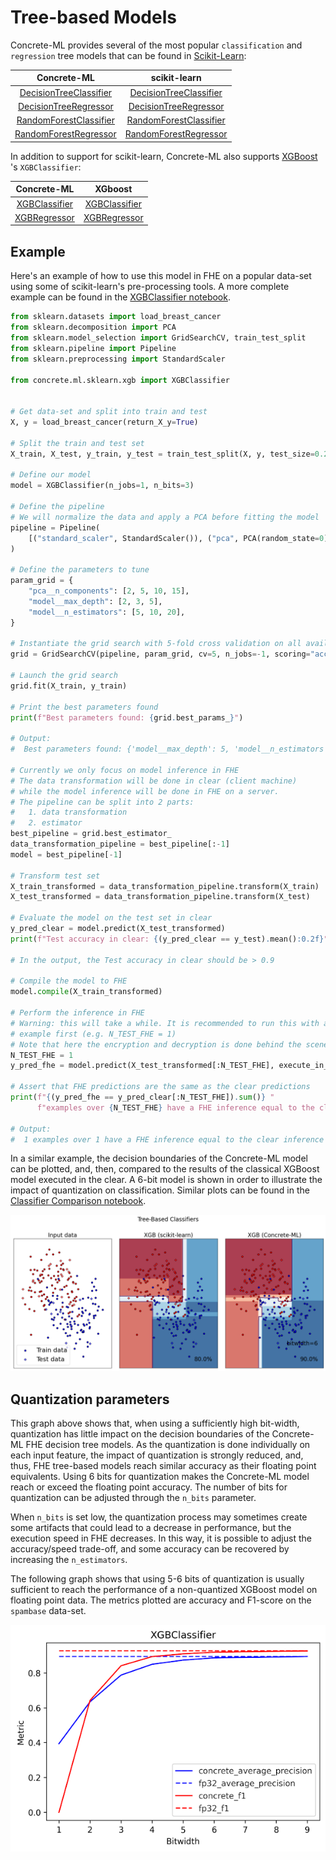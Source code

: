 # Tree-based Models

Concrete-ML provides several of the most popular `classification` and `regression` tree models that can be found in [Scikit-Learn](https://scikit-learn.org/stable/):

|                                                Concrete-ML                                                |                                                                           scikit-learn                                                                           |
| :-------------------------------------------------------------------------------------------------------: | :--------------------------------------------------------------------------------------------------------------------------------------------------------------: |
| [DecisionTreeClassifier](../developer-guide/api/concrete.ml.sklearn.tree.md#class-decisiontreeclassifier) |     [DecisionTreeClassifier](https://scikit-learn.org/stable/modules/generated/sklearn.tree.DecisionTreeClassifier.html#sklearn.tree.DecisionTreeClassifier)     |
|  [DecisionTreeRegressor](../developer-guide/api/concrete.ml.sklearn.tree.md#class-decisiontreeregressor)  |      [DecisionTreeRegressor](https://scikit-learn.org/stable/modules/generated/sklearn.tree.DecisionTreeRegressor.html#sklearn.tree.DecisionTreeRegressor)       |
|  [RandomForestClassifier](../developer-guide/api/concrete.ml.sklearn.rf.md#class-randomforestclassifier)  | [RandomForestClassifier](https://scikit-learn.org/stable/modules/generated/sklearn.ensemble.RandomForestClassifier.html#sklearn.ensemble.RandomForestClassifier) |
|   [RandomForestRegressor](../developer-guide/api/concrete.ml.sklearn.rf.md#class-randomforestregressor)   |  [RandomForestRegressor](https://scikit-learn.org/stable/modules/generated/sklearn.ensemble.RandomForestRegressor.html#sklearn.ensemble.RandomForestRegressor)   |

In addition to support for scikit-learn, Concrete-ML also supports [XGBoost](https://xgboost.ai/) 's `XGBClassifier`:

|                                      Concrete-ML                                       |                                                  XGboost                                                  |
| :------------------------------------------------------------------------------------: | :-------------------------------------------------------------------------------------------------------: |
| [XGBClassifier](../developer-guide/api/concrete.ml.sklearn.xgb.md#class-xgbclassifier) | [XGBClassifier](https://xgboost.readthedocs.io/en/stable/python/python%5C_api.html#xgboost.XGBClassifier) |
|  [XGBRegressor](../developer-guide/api/concrete.ml.sklearn.xgb.md#class-xgbregressor)  |  [XGBRegressor](https://xgboost.readthedocs.io/en/stable/python/python%5C_api.html#xgboost.XGBRegressor)  |

## Example

Here's an example of how to use this model in FHE on a popular data-set using some of scikit-learn's pre-processing tools. A more complete example can be found in the [XGBClassifier notebook](ml_examples.md).

```python
from sklearn.datasets import load_breast_cancer
from sklearn.decomposition import PCA
from sklearn.model_selection import GridSearchCV, train_test_split
from sklearn.pipeline import Pipeline
from sklearn.preprocessing import StandardScaler

from concrete.ml.sklearn.xgb import XGBClassifier


# Get data-set and split into train and test
X, y = load_breast_cancer(return_X_y=True)

# Split the train and test set
X_train, X_test, y_train, y_test = train_test_split(X, y, test_size=0.2, random_state=0)

# Define our model
model = XGBClassifier(n_jobs=1, n_bits=3)

# Define the pipeline
# We will normalize the data and apply a PCA before fitting the model
pipeline = Pipeline(
    [("standard_scaler", StandardScaler()), ("pca", PCA(random_state=0)), ("model", model)]
)

# Define the parameters to tune
param_grid = {
    "pca__n_components": [2, 5, 10, 15],
    "model__max_depth": [2, 3, 5],
    "model__n_estimators": [5, 10, 20],
}

# Instantiate the grid search with 5-fold cross validation on all available cores:
grid = GridSearchCV(pipeline, param_grid, cv=5, n_jobs=-1, scoring="accuracy")

# Launch the grid search
grid.fit(X_train, y_train)

# Print the best parameters found
print(f"Best parameters found: {grid.best_params_}")

# Output:
#  Best parameters found: {'model__max_depth': 5, 'model__n_estimators': 10, 'pca__n_components': 5}

# Currently we only focus on model inference in FHE
# The data transformation will be done in clear (client machine)
# while the model inference will be done in FHE on a server.
# The pipeline can be split into 2 parts:
#   1. data transformation
#   2. estimator
best_pipeline = grid.best_estimator_
data_transformation_pipeline = best_pipeline[:-1]
model = best_pipeline[-1]

# Transform test set
X_train_transformed = data_transformation_pipeline.transform(X_train)
X_test_transformed = data_transformation_pipeline.transform(X_test)

# Evaluate the model on the test set in clear
y_pred_clear = model.predict(X_test_transformed)
print(f"Test accuracy in clear: {(y_pred_clear == y_test).mean():0.2f}")

# In the output, the Test accuracy in clear should be > 0.9

# Compile the model to FHE
model.compile(X_train_transformed)

# Perform the inference in FHE
# Warning: this will take a while. It is recommended to run this with a very small batch of
# example first (e.g. N_TEST_FHE = 1)
# Note that here the encryption and decryption is done behind the scene.
N_TEST_FHE = 1
y_pred_fhe = model.predict(X_test_transformed[:N_TEST_FHE], execute_in_fhe=True)

# Assert that FHE predictions are the same as the clear predictions
print(f"{(y_pred_fhe == y_pred_clear[:N_TEST_FHE]).sum()} "
      f"examples over {N_TEST_FHE} have a FHE inference equal to the clear inference.")

# Output:
#  1 examples over 1 have a FHE inference equal to the clear inference
```

In a similar example, the decision boundaries of the Concrete-ML model can be plotted, and, then, compared to the results of the classical XGBoost model executed in the clear. A 6-bit model is shown in order to illustrate the impact of quantization on classification. Similar plots can be found in the [Classifier Comparison notebook](ml_examples.md).

![Comparison of clasification decision boundaries between FHE and plaintext models](../figures/xgb_comparison_pipeline.png)

## Quantization parameters

This graph above shows that, when using a sufficiently high bit-width, quantization has little impact on the decision boundaries of the Concrete-ML FHE decision tree models. As the quantization is done individually on each input feature, the impact of quantization is strongly reduced, and, thus, FHE tree-based models reach similar accuracy as their floating point equivalents. Using 6 bits for quantization makes the Concrete-ML model reach or exceed the floating point accuracy. The number of bits for quantization can be adjusted through the `n_bits` parameter.

When `n_bits` is set low, the quantization process may sometimes create some artifacts that could lead to a decrease in performance, but the execution speed in FHE decreases. In this way, it is possible to adjust the accuracy/speed trade-off, and some accuracy can be recovered by increasing the `n_estimators`.

The following graph shows that using 5-6 bits of quantization is usually sufficient to reach the performance of a non-quantized XGBoost model on floating point data. The metrics plotted are accuracy and F1-score on the `spambase` data-set.

![XGBoost n_bits comparison](../figures/XGBClassifier_nbits.png)
